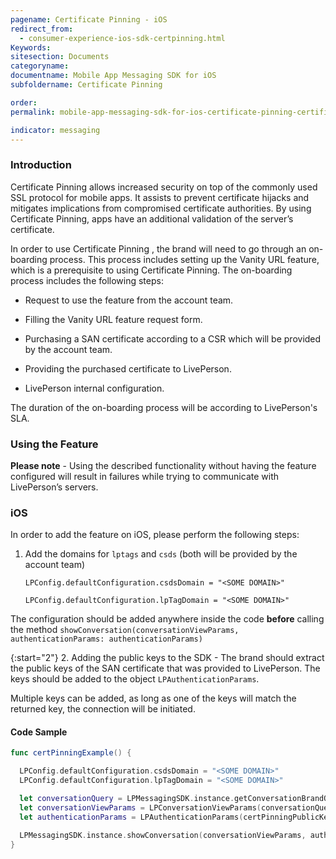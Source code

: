 ```yaml
---
pagename: Certificate Pinning - iOS
redirect_from:
  - consumer-experience-ios-sdk-certpinning.html
Keywords:
sitesection: Documents
categoryname:
documentname: Mobile App Messaging SDK for iOS
subfoldername: Certificate Pinning

order:
permalink: mobile-app-messaging-sdk-for-ios-certificate-pinning-certificate-pinning---ios.html

indicator: messaging
---
```


### Introduction

Certificate Pinning allows increased security on top of the commonly used SSL protocol for mobile apps. It assists to prevent certificate hijacks and mitigates implications from compromised certificate authorities. By using Certificate Pinning, apps have an additional validation of the server’s certificate.

In order to use Certificate Pinning , the brand will need to go through an on-boarding process. This process includes setting up the Vanity URL feature, which is a prerequisite to using Certificate Pinning. The on-boarding process includes the following steps:

  * Request to use the feature from the account team.

  * Filling the Vanity URL feature request form.

  * Purchasing a SAN certificate according to a CSR which will be provided by the account team.

  * Providing the purchased certificate to LivePerson.

  * LivePerson internal configuration.

The duration of the on-boarding process will be according to LivePerson's SLA.

### Using the Feature

   **Please note** - Using the described functionality without having the feature configured will result in failures while trying to communicate with LivePerson’s servers.

### iOS

In order to add the feature on iOS, please perform the following steps:

1. Add the domains for `lptags` and `csds` (both will be provided by the account team)

   `LPConfig.defaultConfiguration.csdsDomain = "<SOME DOMAIN>"`

   `LPConfig.defaultConfiguration.lpTagDomain = "<SOME DOMAIN>"`

The configuration should be added anywhere inside the code **before** calling the method `showConversation(conversationViewParams, authenticationParams: authenticationParams)`

{:start="2"}
2. Adding the public keys to the SDK - The brand should extract the public keys of the SAN certificate that was provided to LivePerson. The keys should be added to the object `LPAuthenticationParams`.

Multiple keys can be added, as long as one of the keys will match the returned key, the connection will be initiated.

#### Code Sample

```swift
func certPinningExample() {

  LPConfig.defaultConfiguration.csdsDomain = "<SOME DOMAIN>"
  LPConfig.defaultConfiguration.lpTagDomain = "<SOME DOMAIN>"

  let conversationQuery = LPMessagingSDK.instance.getConversationBrandQuery("accountNumber")
  let conversationViewParams = LPConversationViewParams(conversationQuery: conversationQuery, containerViewController: self, isViewOnly: false)
  let authenticationParams = LPAuthenticationParams(certPinningPublicKeys: ["key1", "key2", "key3"])

  LPMessagingSDK.instance.showConversation(conversationViewParams, authenticationParams: authenticationParams)
}
```
